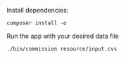 
Install dependencies:

```
composer install -o

```

Run the app with your desired data file
```
./bin/commission resource/input.cvs
```
